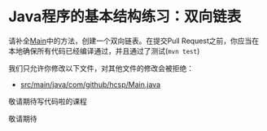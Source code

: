 # Java程序的基本结构练习：双向链表

请补全[Main](https://github.com/hcsp/create-a-doubly-linked-list/blob/master/src/main/java/com/github/hcsp/Main.java)中的方法，创建一个双向链表。在提交Pull Request之前，你应当在本地确保所有代码已经编译通过，并且通过了测试(`mvn test`)

我们只允许你修改以下文件，对其他文件的修改会被拒绝：
- [src/main/java/com/github/hcsp/Main.java](https://github.com/hcsp/create-a-doubly-linked-list/blob/master/src/main/java/com/github/hcsp/Main.java)


敬请期待写代码啦的课程

敬请期待

